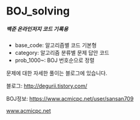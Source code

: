 ﻿# BOJ_solving
##### 백준 온라인저지 코드 기록용

* base_code: 알고리즘별 코드 기본형
* category: 알고리즘 분류별 문제 답안 코드
* prob_1000~: BOJ 번호순으로 정렬

문제에 대한 자세한 풀이는 블로그에 있습니다.

블로그: http://degurii.tistory.com/

BOJ정보: https://www.acmicpc.net/user/sansan709  

www.acmicpc.net  


